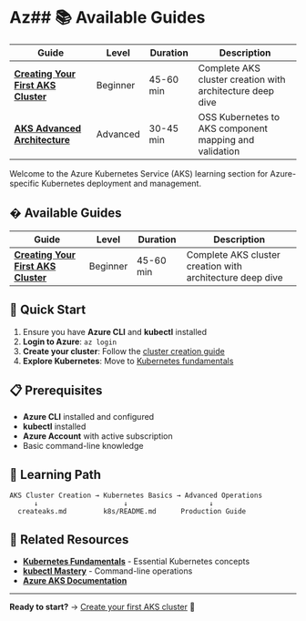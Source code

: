 # Az## 📚 Available Guides

| Guide | Level | Duration | Description |
|-------|-------|----------|-------------|
| **[Creating Your First AKS Cluster](./createaks.md)** | Beginner | 45-60 min | Complete AKS cluster creation with architecture deep dive |
| **[AKS Advanced Architecture](./aks-advanced.md)** | Advanced | 30-45 min | OSS Kubernetes to AKS component mapping and validation |ubernetes Service (AKS) Learning Guides

Welcome to the Azure Kubernetes Service (AKS) learning section for Azure-specific Kubernetes deployment and management.

## � Available Guides

| Guide | Level | Duration | Description |
|-------|-------|----------|-------------|
| **[Creating Your First AKS Cluster](./createaks.md)** | Beginner | 45-60 min | Complete AKS cluster creation with architecture deep dive |

## 🚀 Quick Start

1. Ensure you have **Azure CLI** and **kubectl** installed
2. **Login to Azure**: `az login`
3. **Create your cluster**: Follow the [cluster creation guide](./createaks.md)
4. **Explore Kubernetes**: Move to [Kubernetes fundamentals](../k8s/README.md)

## 📋 Prerequisites

- **Azure CLI** installed and configured
- **kubectl** installed
- **Azure Account** with active subscription
- Basic command-line knowledge

## 🎯 Learning Path

```
AKS Cluster Creation → Kubernetes Basics → Advanced Operations
      ↓                     ↓                    ↓
  createaks.md         k8s/README.md      Production Guide
```

## 🔗 Related Resources

- **[Kubernetes Fundamentals](../k8s/README.md)** - Essential Kubernetes concepts
- **[kubectl Mastery](../k8s/kubectl.md)** - Command-line operations
- **[Azure AKS Documentation](https://docs.microsoft.com/en-us/azure/aks/)**

---

**Ready to start?** → [Create your first AKS cluster](./createaks.md) 🚀
